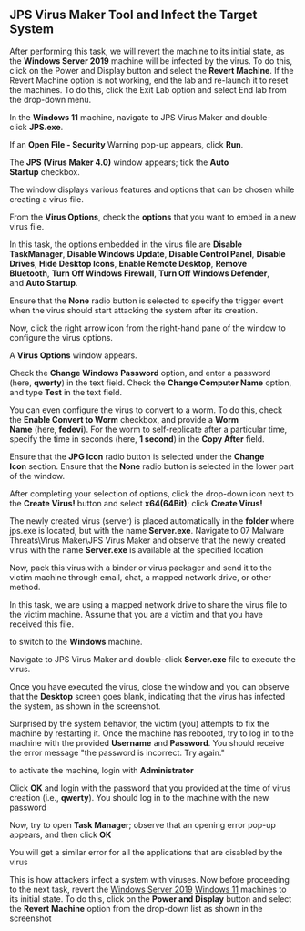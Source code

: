 
## JPS Virus Maker Tool and Infect the Target System

After performing this task, we will revert the machine to its initial state, as the **Windows Server 2019** machine will be infected by the virus. To do this, click on the Power and Display button and select the **Revert Machine**. If the Revert Machine option is not working, end the lab and re-launch it to reset the machines. To do this, click the Exit Lab option and select End lab from the drop-down menu.

In the **Windows 11** machine, navigate to JPS Virus Maker and double-click **JPS.exe**.

If an **Open File - Security** Warning pop-up appears, click **Run**.

The **JPS (Virus Maker 4.0)** window appears; tick the **Auto Startup** checkbox.

The window displays various features and options that can be chosen while creating a virus file.

From the **Virus Options**, check the **options** that you want to embed in a new virus file.
  
In this task, the options embedded in the virus file are **Disable TaskManager**, **Disable Windows Update**, **Disable Control Panel**, **Disable Drives**, **Hide Desktop Icons**, **Enable Remote Desktop**, **Remove Bluetooth**, **Turn Off Windows Firewall**, **Turn Off Windows Defender**, and **Auto Startup**.

Ensure that the **None** radio button is selected to specify the trigger event when the virus should start attacking the system after its creation.

Now, click the right arrow icon from the right-hand pane of the window to configure the virus options.

A **Virus Options** window appears.

Check the **Change Windows Password** option, and enter a password (here, **qwerty**) in the text field. Check the **Change Computer Name** option, and type **Test** in the text field.

You can even configure the virus to convert to a worm. To do this, check the **Enable Convert to Worm** checkbox, and provide a **Worm Name** (here, **fedevi**). For the worm to self-replicate after a particular time, specify the time in seconds (here, **1 second**) in the **Copy After** field.

Ensure that the **JPG Icon** radio button is selected under the **Change Icon** section. Ensure that the **None** radio button is selected in the lower part of the window.

After completing your selection of options, click the drop-down icon next to the **Create Virus!** button and select **x64(64Bit)**; click **Create Virus!**

The newly created virus (server) is placed automatically in the **folder** where jps.exe is located, but with the name **Server.exe**. Navigate to 07 Malware Threats\Virus Maker\JPS Virus Maker and observe that the newly created virus with the name **Server.exe** is available at the specified location

Now, pack this virus with a binder or virus packager and send it to the victim machine through email, chat, a mapped network drive, or other method.

In this task, we are using a mapped network drive to share the virus file to the victim machine. Assume that you are a victim and that you have received this file.

to switch to the **Windows** machine. 

Navigate to JPS Virus Maker and double-click **Server.exe** file to execute the virus.

Once you have executed the virus, close the window and you can observe that the **Desktop** screen goes blank, indicating that the virus has infected the system, as shown in the screenshot.

Surprised by the system behavior, the victim (you) attempts to fix the machine by restarting it. Once the machine has rebooted, try to log in to the machine with the provided **Username** and **Password**. You should receive the error message "the password is incorrect. Try again."

to activate the machine, login with **Administrator**

Click **OK** and login with the password that you provided at the time of virus creation (i.e., **qwerty**). You should log in to the machine with the new password

Now, try to open **Task Manager**; observe that an opening error pop-up appears, and then click **OK**

You will get a similar error for all the applications that are disabled by the virus

This is how attackers infect a system with viruses. Now before proceeding to the next task, revert the [Windows Server 2019](https://labclient.labondemand.com/Instructions/5b5fbc6d-0ef1-49e8-b840-302f5a3d1d89#) [Windows 11](https://labclient.labondemand.com/Instructions/5b5fbc6d-0ef1-49e8-b840-302f5a3d1d89#) machines to its initial state. To do this, click on the **Power and Display** button and select the **Revert Machine** option from the drop-down list as shown in the screenshot

